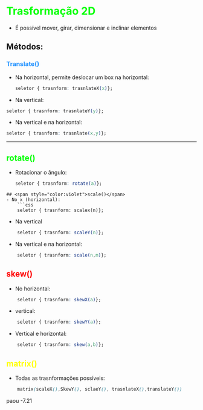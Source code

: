 # <span style="color: #00FF00">Trasformação 2D</span> 
- É possível mover, girar, dimensionar e inclinar elementos
## Métodos:
### <span style="color: #1E90FF">Translate()</span> 
- Na horizontal, permite deslocar um box na horizontal:
	```css
	seletor { trasnform: trasnlateX(x)};
	```
- Na vertical:
```css
seletor { trasnform: trasnlateY(y)};
```
- Na vertical e na horizontal:
```css
seletor { trasnform: trasnlate(x,y)};
```
---
## <span style="color: #00FF00"> rotate()</span> 
-  Rotacionar o ângulo:
	```css
	seletor { trasnform: rotate(a)};
```
## <span style="color:violet">scale()</span>  
- No x (horizontal):
	```css
	seletor { trasnform: scalex(n)};
```
- Na vertical
```css
	seletor { trasnform: scaleY(n)};
```
- Na vertical e na horizontal:
```css
	seletor { trasnform: scale(n,m)};
```

## <span style="color:red">skew()</span> 
- No horizontal:
```css
	seletor { trasnform: skewX(a)};
```
- vertical:
```css
	seletor { trasnform: skewY(a)};
```
- Vertical e horizontal:
```css
	seletor { trasnform: skew(a,b)};
```

## <span style="color:yellow">matrix()</span>
- Todas as trasnformações possíveis:
```css
	matrix(scaleX(),SkewY(), sclaeY(), trasnlateX(),translateY())
```
paou -7.21
